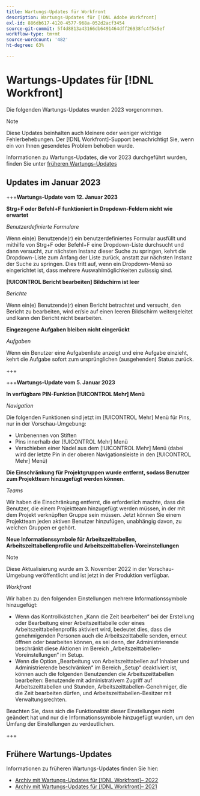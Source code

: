 ```yaml
---
title: Wartungs-Updates für Workfront
description: Wartungs-Updates für [!DNL Adobe Workfront]
exl-id: 886db617-4120-4577-968a-052d2acf3454
source-git-commit: 5f4d8813a43166db6491464dff26938fc4f545ef
workflow-type: tm+mt
source-wordcount: '482'
ht-degree: 63%

---
```


# Wartungs-Updates für [!DNL Workfront]

Die folgenden Wartungs-Updates wurden 2023 vorgenommen.

>[!NOTE]
>
>Diese Updates beinhalten auch kleinere oder weniger wichtige Fehlerbehebungen. Der [!DNL Workfront]-Support benachrichtigt Sie, wenn ein von Ihnen gesendetes Problem behoben wurde.

Informationen zu Wartungs-Updates, die vor 2023 durchgeführt wurden, finden Sie unter [früheren Wartungs-Updates](#previous-maintenance-updates)

## Updates im Januar 2023

+++**Wartungs-Update vom 12. Januar 2023**

**Strg+F oder Befehl+F funktioniert in Dropdown-Feldern nicht wie erwartet**

_Benutzerdefinierte Formulare_

Wenn ein(e) Benutzende(r) ein benutzerdefiniertes Formular ausfüllt und mithilfe von Strg+F oder Befehl+F eine Dropdown-Liste durchsucht und dann versucht, zur nächsten Instanz dieser Suche zu springen, kehrt die Dropdown-Liste zum Anfang der Liste zurück, anstatt zur nächsten Instanz der Suche zu springen. Dies tritt auf, wenn ein Dropdown-Menü so eingerichtet ist, dass mehrere Auswahlmöglichkeiten zulässig sind.

**[!UICONTROL Bericht bearbeiten] Bildschirm ist leer**

_Berichte_

Wenn ein(e) Benutzende(r) einen Bericht betrachtet und versucht, den Bericht zu bearbeiten, wird er/sie auf einen leeren Bildschirm weitergeleitet und kann den Bericht nicht bearbeiten.

**Eingezogene Aufgaben bleiben nicht eingerückt**

_Aufgaben_

Wenn ein Benutzer eine Aufgabenliste anzeigt und eine Aufgabe einzieht, kehrt die Aufgabe sofort zum ursprünglichen (ausgehenden) Status zurück.

+++

+++**Wartungs-Update vom 5. Januar 2023**

**In verfügbare PIN-Funktion [!UICONTROL Mehr] Menü**

_Navigation_

Die folgenden Funktionen sind jetzt im [!UICONTROL Mehr] Menü für Pins, nur in der Vorschau-Umgebung:

* Umbenennen von Stiften
* Pins innerhalb der [!UICONTROL Mehr] Menü
* Verschieben einer Nadel aus dem [!UICONTROL Mehr] Menü (dabei wird der letzte Pin in der oberen Navigationsleiste in den [!UICONTROL Mehr] Menü)

**Die Einschränkung für Projektgruppen wurde entfernt, sodass Benutzer zum Projektteam hinzugefügt werden können.**

_Teams_

Wir haben die Einschränkung entfernt, die erforderlich machte, dass die Benutzer, die einem Projektteam hinzugefügt werden müssen, in der mit dem Projekt verknüpften Gruppe sein müssen. Jetzt können Sie einem Projektteam jeden aktiven Benutzer hinzufügen, unabhängig davon, zu welchen Gruppen er gehört.

**Neue Informationssymbole für Arbeitszeittabellen, Arbeitszeittabellenprofile und Arbeitszeittabellen-Voreinstellungen**

>[!NOTE]
>
>Diese Aktualisierung wurde am 3. November 2022 in der Vorschau-Umgebung veröffentlicht und ist jetzt in der Produktion verfügbar.

_Workfront_

Wir haben zu den folgenden Einstellungen mehrere Informationssymbole hinzugefügt:

* Wenn das Kontrollkästchen „Kann die Zeit bearbeiten“ bei der Erstellung oder Bearbeitung einer Arbeitszeittabelle oder eines Arbeitszeittabellenprofils aktiviert wird, bedeutet dies, dass die genehmigenden Personen auch die Arbeitszeittabelle senden, erneut öffnen oder bearbeiten können, es sei denn, der Administrierende beschränkt diese Aktionen im Bereich „Arbeitszeittabellen-Voreinstellungen“ im Setup.
* Wenn die Option „Bearbeitung von Arbeitszeittabellen auf Inhaber und Administrierende beschränken“ im Bereich „Setup“ deaktiviert ist, können auch die folgenden Benutzenden die Arbeitszeittabellen bearbeiten: Benutzende mit administrativem Zugriff auf Arbeitszeittabellen und Stunden, Arbeitszeittabellen-Genehmiger, die die Zeit bearbeiten dürfen, und Arbeitszeittabellen-Besitzer mit Verwaltungsrechten.

Beachten Sie, dass sich die Funktionalität dieser Einstellungen nicht geändert hat und nur die Informationssymbole hinzugefügt wurden, um den Umfang der Einstellungen zu verdeutlichen.

+++

## Frühere Wartungs-Updates

Informationen zu früheren Wartungs-Updates finden Sie hier:

* [Archiv mit Wartungs-Updates für [!DNL Workfront]– 2022](2022-updates.md)
* [Archiv mit Wartungs-Updates für [!DNL Workfront]– 2021](2021-updates.md)
